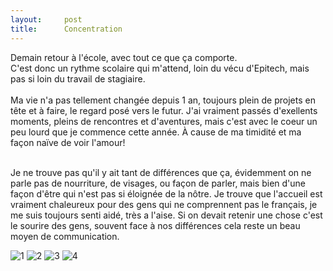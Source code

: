 ```yaml
---
layout:     post
title:      Concentration
---
```


Demain retour à l'école, avec tout ce que ça comporte.<br>
C'est donc un rythme scolaire qui m'attend, loin du vécu d'Epitech, mais pas si loin du travail de stagiaire.<br><br>
Ma vie n'a pas tellement changée depuis 1 an, toujours plein de projets en tête et à faire, le regard posé vers le futur. J'ai vraiment passés d'exellents moments, pleins de rencontres et d'aventures,
mais c'est avec le coeur un peu lourd que je commence cette année. À cause de ma timidité et ma façon naïve de voir l'amour!<br><br>

Je ne trouve pas qu'il y ait tant de différences que ça, évidemment on ne parle pas de nourriture, de visages, ou façon de parler, mais bien d'une façon d'être qui n'est pas si éloignée de la nôtre. Je trouve que l'accueil est vraiment chaleureux pour des gens qui ne comprennent pas le français, je me suis toujours senti aidé, très a l'aise. Si on devait retenir une chose c'est le sourire des gens, souvent face à nos différences cela reste un beau moyen de communication.


![1](https://cloud.githubusercontent.com/assets/1808854/9836640/8bbbe912-5a53-11e5-9226-1974367a0548.jpg)
![2](https://cloud.githubusercontent.com/assets/1808854/9836642/8bbe5436-5a53-11e5-99f9-6774dfd8028c.jpg)
![3](https://cloud.githubusercontent.com/assets/1808854/9836643/8bbec808-5a53-11e5-98e6-cd529dac2a41.jpg)
![4](https://cloud.githubusercontent.com/assets/1808854/9836641/8bbd70ac-5a53-11e5-9db5-c1ebbed72d4c.jpg)
